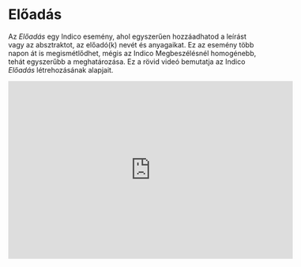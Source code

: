 # Előadás

Az _Előadás_ egy Indico esemény, ahol egyszerűen hozzáadhatod a leírást vagy az absztraktot, az előadó(k) nevét és anyagaikat. Ez az esemény több napon át is megismétlődhet, mégis az Indico Megbeszélésnél homogénebb, tehát egyszerűbb a meghatározása. Ez a rövid videó bemutatja az Indico _Előadás_ létrehozásának alapjait.

<iframe width="576" height="360" frameborder="0" src="https://cds.cern.ch/video/2261867?showTitle=true" allowfullscreen></iframe>
